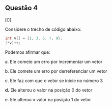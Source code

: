 

## Questão 4
[C]

Considere o trecho de código abaixo:
```c
int v[] = {1, 3, 5, 7, 9};
(*v)++;
```
Podemos afirmar que:

a. Ele comete um erro por incrementar um vetor

b. Ele comete um erro por derreferenciar um vetor

c. Ele faz com que o vetor se inicie no número 3

**d.** Ele alterou o valor na posição 0 do vetor

e. Ele alterou o valor na posição 1 do vetor



